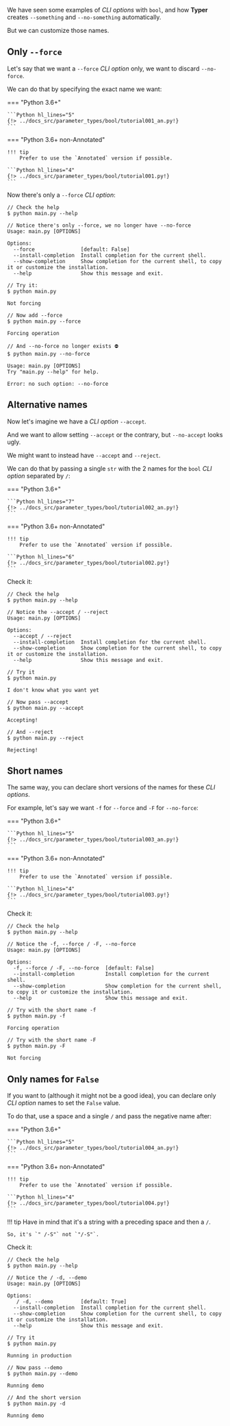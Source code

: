 We have seen some examples of *CLI options* with `bool`, and how **Typer** creates `--something` and `--no-something` automatically.

But we can customize those names.

## Only `--force`

Let's say that we want a `--force` *CLI option* only, we want to discard `--no-force`.

We can do that by specifying the exact name we want:

=== "Python 3.6+"

    ```Python hl_lines="5"
    {!> ../docs_src/parameter_types/bool/tutorial001_an.py!}
    ```

=== "Python 3.6+ non-Annotated"

    !!! tip
        Prefer to use the `Annotated` version if possible.

    ```Python hl_lines="4"
    {!> ../docs_src/parameter_types/bool/tutorial001.py!}
    ```

Now there's only a `--force` *CLI option*:

<div class="termy">

```console
// Check the help
$ python main.py --help

// Notice there's only --force, we no longer have --no-force
Usage: main.py [OPTIONS]

Options:
  --force               [default: False]
  --install-completion  Install completion for the current shell.
  --show-completion     Show completion for the current shell, to copy it or customize the installation.
  --help                Show this message and exit.

// Try it:
$ python main.py

Not forcing

// Now add --force
$ python main.py --force

Forcing operation

// And --no-force no longer exists ⛔️
$ python main.py --no-force

Usage: main.py [OPTIONS]
Try "main.py --help" for help.

Error: no such option: --no-force
```

</div>

## Alternative names

Now let's imagine we have a *CLI option* `--accept`.

And we want to allow setting `--accept` or the contrary, but `--no-accept` looks ugly.

We might want to instead have `--accept` and `--reject`.

We can do that by passing a single `str` with the 2 names for the `bool` *CLI option* separated by `/`:

=== "Python 3.6+"

    ```Python hl_lines="7"
    {!> ../docs_src/parameter_types/bool/tutorial002_an.py!}
    ```

=== "Python 3.6+ non-Annotated"

    !!! tip
        Prefer to use the `Annotated` version if possible.

    ```Python hl_lines="6"
    {!> ../docs_src/parameter_types/bool/tutorial002.py!}
    ```

Check it:

<div class="termy">

```console
// Check the help
$ python main.py --help

// Notice the --accept / --reject
Usage: main.py [OPTIONS]

Options:
  --accept / --reject
  --install-completion  Install completion for the current shell.
  --show-completion     Show completion for the current shell, to copy it or customize the installation.
  --help                Show this message and exit.

// Try it
$ python main.py

I don't know what you want yet

// Now pass --accept
$ python main.py --accept

Accepting!

// And --reject
$ python main.py --reject

Rejecting!
```

</div>

## Short names

The same way, you can declare short versions of the names for these *CLI options*.

For example, let's say we want `-f` for `--force` and `-F` for `--no-force`:

=== "Python 3.6+"

    ```Python hl_lines="5"
    {!> ../docs_src/parameter_types/bool/tutorial003_an.py!}
    ```

=== "Python 3.6+ non-Annotated"

    !!! tip
        Prefer to use the `Annotated` version if possible.

    ```Python hl_lines="4"
    {!> ../docs_src/parameter_types/bool/tutorial003.py!}
    ```

Check it:

<div class="termy">

```console
// Check the help
$ python main.py --help

// Notice the -f, --force / -F, --no-force
Usage: main.py [OPTIONS]

Options:
  -f, --force / -F, --no-force  [default: False]
  --install-completion          Install completion for the current shell.
  --show-completion             Show completion for the current shell, to copy it or customize the installation.
  --help                        Show this message and exit.

// Try with the short name -f
$ python main.py -f

Forcing operation

// Try with the short name -F
$ python main.py -F

Not forcing
```

</div>

## Only names for `False`

If you want to (although it might not be a good idea), you can declare only *CLI option* names to set the `False` value.

To do that, use a space and a single `/` and pass the negative name after:

=== "Python 3.6+"

    ```Python hl_lines="5"
    {!> ../docs_src/parameter_types/bool/tutorial004_an.py!}
    ```

=== "Python 3.6+ non-Annotated"

    !!! tip
        Prefer to use the `Annotated` version if possible.

    ```Python hl_lines="4"
    {!> ../docs_src/parameter_types/bool/tutorial004.py!}
    ```

!!! tip
    Have in mind that it's a string with a preceding space and then a `/`.

    So, it's `" /-S"` not `"/-S"`.

Check it:

<div class="termy">

```console
// Check the help
$ python main.py --help

// Notice the / -d, --demo
Usage: main.py [OPTIONS]

Options:
   / -d, --demo         [default: True]
  --install-completion  Install completion for the current shell.
  --show-completion     Show completion for the current shell, to copy it or customize the installation.
  --help                Show this message and exit.

// Try it
$ python main.py

Running in production

// Now pass --demo
$ python main.py --demo

Running demo

// And the short version
$ python main.py -d

Running demo
```

</div>
